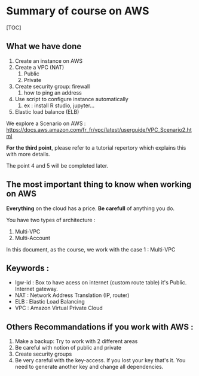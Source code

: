 # Summary of course on AWS 

[TOC]

## What we have done

1. Create an instance on AWS
2. Create a VPC (NAT)
   1. Public
   2. Private
3. Create security group: firewall 
   1. how to ping an address
4. Use script to configure instance automatically
   1. ex : install R studio, jupyter...
5. Elastic load balance (ELB)

We explore a Scenario on AWS : https://docs.aws.amazon.com/fr_fr/vpc/latest/userguide/VPC_Scenario2.html


**For the third point**, please refer to a tutorial repertory which explains this with more details.

The point 4 and 5 will be completed later.

## The most important thing to know when working on AWS

**Everything** on the cloud has a price. **Be carefull** of anything you do. 

You have two types of architecture :

1. Multi-VPC
2. Multi-Account

In this document, as the course,  we work with the case 1 : Multi-VPC

## Keywords :

- Igw-id : Box to have acess on internet (custom route table) it's Public. Internet gateway. 
- NAT : Network Address Translation (IP, router)
- ELB : Elastic Load Balancing
- VPC : Amazon Virtual Private Cloud



## Others Recommandations if you work with AWS :

1. Make a backup: Try to work with 2 different areas
2. Be careful with notion of public and private
3. Create security groups
4. Be very careful with the key-access. If you lost your key that's it. You need to generate another key and change all dependencies.
